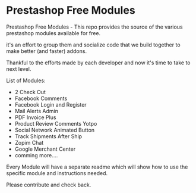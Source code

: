Prestashop Free Modules
=====================

Prestashop Free Modules - This repo provides the source of the various prestashop modules available for free.

it's an effort to group them and socialize code that we build together to make better (and faster) addons.

Thankful to the efforts made by each developer and now it's time to take to next level.


List of Modules:

* 2 Check Out
* Facebook Comments
* Facebook Login and Register
* Mail Alerts Admin
* PDF Invoice Plus
* Product Review Comments Yotpo
* Social Network Animated Button
* Track Shipments After Ship
* Zopim Chat
* Google Merchant Center
* comming more....

Every Module will have a separate readme which will show how to use the specific module and instructions needed.

Please contribute and check back.
